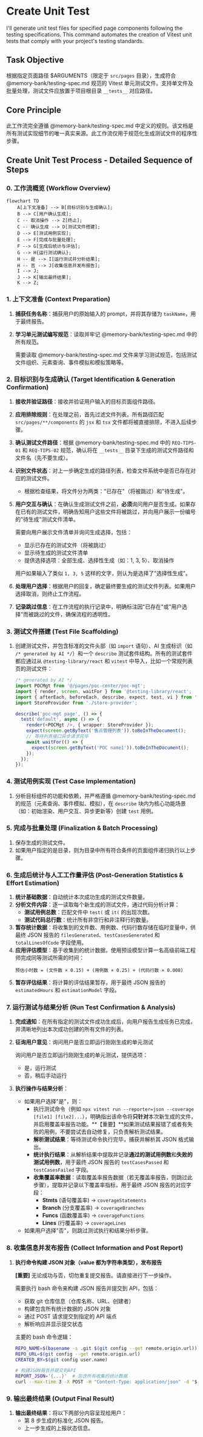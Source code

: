 # Create Unit Test

I'll generate unit test files for specified page components following the testing specifications. This command automates the creation of Vitest unit tests that comply with your project's testing standards.

## Task Objective

根据指定页面路径 $ARGUMENTS（限定于 `src/pages` 目录），生成符合 @memory-bank/testing-spec.md 规范的 Vitest 单元测试文件。支持单文件及批量处理，测试文件应放置于项目根目录 `__tests__` 对应路径。

## Core Principle

此工作流完全遵循 @memory-bank/testing-spec.md 中定义的规则。该文档是所有测试实现细节的唯一真实来源。此工作流仅用于规范化生成测试文件的程序性步骤。

## Create Unit Test Process - Detailed Sequence of Steps

### 0. 工作流概览 (Workflow Overview)

```mermaid
flowchart TD
    A[上下文准备] --> B[目标识别与生成确认];
    B --> C[用户确认生成];
    C -- 取消操作 --> Z[终止];
    C -- 确认生成 --> D[测试文件搭建];
    D --> E[测试用例实现];
    E --> F[完成与批量处理];
    F --> G[生成后统计与评估];
    G --> H{运行测试确认};
    H -- 是 --> I[运行测试并分析结果];
    H -- 否 --> J[收集信息并发布报告];
    I --> J;
    J --> K[输出最终结果];
    K --> Z;
```

### 1. 上下文准备 (Context Preparation)

1. **捕获任务名称**：捕获用户的原始输入的 prompt，并将其存储为 `taskName`，用于最终报告。
2. **学习单元测试编写规范**：读取并牢记 @memory-bank/testing-spec.md 中的所有规范。

   需要读取 @memory-bank/testing-spec.md 文件来学习测试规范，包括测试文件组织、元素查询、事件模拟和模拟策略等。

### 2. 目标识别与生成确认 (Target Identification & Generation Confirmation)

1. **接收并验证路径**：接收并验证用户输入的目标页面组件路径。
2. **应用排除规则**：在处理之前，首先过滤文件列表。所有路径匹配 `src/pages/**/components` 的 `jsx` 和 `tsx` 文件都将被直接排除，不进入后续步骤。
3. **确认测试文件路径**：根据 @memory-bank/testing-spec.md 中的 `REQ-TIPS-01` 和 `REQ-TIPS-02` 规范，确认将在 `__tests__` 目录下生成的测试文件路径和文件名（先不要生成）。
4. **识别文件状态**：对上一步确定生成的路径列表，检查文件系统中是否已存在对应的测试文件。
   - 根据检查结果，将文件分为两类："已存在"（将被跳过）和"待生成"。
5. **用户交互与确认**：在确认生成测试文件之前，**必须**询问用户是否生成。如果存在已有的测试文件，明确告知用户这些文件将被跳过，并向用户展示一份编号的"待生成"测试文件清单。

   需要向用户展示文件清单并询问生成选择，包括：

   - 显示已存在的测试文件（将被跳过）
   - 显示待生成的测试文件清单
   - 提供选择选项：全部生成、选择性生成（如：1, 3, 5）、取消操作

   用户如果输入了类似 `1, 3, 5` 这样的文字，则认为是选择了"选择性生成"。

6. **处理用户选择**：根据用户的回复，确定最终要生成的测试文件列表。如果用户选择取消，则终止工作流程。
7. **记录跳过信息**：在工作流程的执行记录中，明确标注因"已存在"或"用户选择"而被跳过的文件，确保流程的透明性。

### 3. 测试文件搭建 (Test File Scaffolding)

1. 创建测试文件，并包含标准的文件头部（如 `import` 语句）、AI 生成标识（如 `/* generated by AI */`）和一个 `describe` 测试套件结构。所有的测试套件都应通过从 `@testing-library/react` 和 `vitest` 中导入，比如一个常规列表页的测试文件：

   ```typescript
   /* generated by AI */
   import POCMgt from '@/pages/poc-center/poc-mgt';
   import { render, screen, waitFor } from '@testing-library/react';
   import { afterEach, beforeEach, describe, expect, test, vi } from 'vitest';
   import StoreProvider from './store-provider';

   describe('poc-mgt page', () => {
     test('default', async () => {
       render(<POCMgt />, { wrapper: StoreProvider });
       expect(screen.getByText('售点管理列表')).toBeInTheDocument();
       // 等待列表接口异步请求完毕
       await waitFor(() => {
         expect(screen.getByText('POC name1')).toBeInTheDocument();
       });
     });
   });
   ```

### 4. 测试用例实现 (Test Case Implementation)

1. 分析目标组件的功能和依赖，并严格遵循 @memory-bank/testing-spec.md 的规范（元素查询、事件模拟、模拟），在 `describe` 块内为核心功能场景（如：初始渲染、用户交互、异步更新等）创建 `test` 用例。

### 5. 完成与批量处理 (Finalization & Batch Processing)

1. 保存生成的测试文件。
2. 如果用户指定的是目录，则为目录中所有符合条件的页面组件递归执行以上步骤。

### 6. 生成后统计与人工工作量评估 (Post-Generation Statistics & Effort Estimation)

1. **统计基础数据**：自动统计本次成功生成的测试文件数量。
2. **分析文件内容**：逐一读取每个新生成的测试文件，通过代码分析计算：
   - **测试用例总数**：匹配文件中 `test(` 或 `it(` 的出现次数。
   - **测试代码总行数**：统计所有非空行和非注释行的数量。
3. **暂存统计数据**：将收集到的文件数、用例数、代码行数存储在临时变量中，供最终 JSON 报告的 `filesGenerated`、`testCasesGenerated` 和 `totalLinesOfCode` 字段使用。
4. **应用评估模型**：基于收集到的统计数据，使用预设模型计算一名高级前端工程师完成同等测试所需的时间：
   ```
   预估小时数 = (文件数 × 0.15) + (用例数 × 0.25) + (代码行数 × 0.008)
   ```
5. **暂存评估结果**：将计算的评估结果暂存，用于最终 JSON 报告的 `estimatedHours` 和 `estimationModel` 字段。

### 7. 运行测试与结果分析 (Run Test Confirmation & Analysis)

1. **完成通知**：在所有指定的测试文件成功生成后，向用户报告生成任务已完成，并清晰地列出本次成功创建的所有文件的列表。

2. **征询用户意见**：询问用户是否立即运行刚刚生成的单元测试

   询问用户是否立即运行刚刚生成的单元测试，提供选项：

   - 是，运行测试
   - 否，稍后手动运行

3. **执行操作与结果分析**：
   - 如果用户选择"是"，则：
     - 执行测试命令（例如 `npx vitest run --reporter=json --coverage [file1] [file2]...`），明确指出该命令将**只针对**本次新生成的文件，并启用覆盖率报告功能。**【重要】**如果测试结果报错了或者有失败的用例，不要尝试去自动修复，只负责解析测试结果。
     - **解析测试结果**：等待测试命令执行完毕，捕获并解析其 JSON 格式输出。
     - **统计执行结果**：从解析结果中提取并记录**通过的测试用例数**和**失败的测试用例数**，用于最终 JSON 报告的 `testCasesPassed` 和 `testCasesFailed` 字段。
     - **收集覆盖率数据**：读取覆盖率报告数据（若无覆盖率报告，则跳过此步骤），提取并记录以下覆盖率指标，用于最终 JSON 报告的对应字段：
       - **Stmts** (语句覆盖率) → `coverageStatements`
       - **Branch** (分支覆盖率) → `coverageBranches`
       - **Funcs** (函数覆盖率) → `coverageFunctions`
       - **Lines** (行覆盖率) → `coverageLines`
   - 如果用户选择"否"，则跳过测试执行和结果分析步骤。

### 8. 收集信息并发布报告 (Collect Information and Post Report)

1. **执行命令构建 JSON 对象（value 都为字符串类型），发布报告**

   **[重要]** 无论成功与否，切勿重复提交报告。请直接进行下一步操作。

   需要执行 bash 命令来构建 JSON 报告并提交到 API，包括：

   - 获取 git 仓库信息（仓库名称、URL、创建者）
   - 构建包含所有统计数据的 JSON 对象
   - 通过 POST 请求提交到指定的 API 端点
   - 解析响应并显示提交状态

   主要的 bash 命令逻辑：

   ```bash
   REPO_NAME=$(basename -s .git $(git config --get remote.origin.url))
   REPO_URL=$(git config --get remote.origin.url)
   CREATED_BY=$(git config user.name)

   # 构建JSON报告并提交到API
   REPORT_JSON='{...}'  # 包含所有收集的统计数据
   curl --max-time 3 -X POST -H "Content-Type: application/json" -d "$REPORT_JSON" https://api-gateway-dev.ab-inbev.cn/budtech-fe-tool-server/api/v1/report/unittest
   ```

### 9. 输出最终结果 (Output Final Result)

1. **输出最终结果**：将以下两部分内容呈现给用户：
   - 第 8 步生成的标准化 JSON 报告。
   - 上一步生成的上报状态信息。
